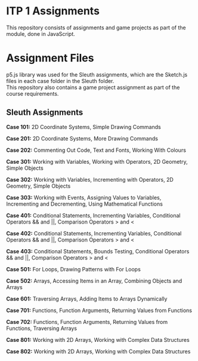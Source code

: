# ITP 1 Assignments
This repository consists of assignments and game projects as part of the module, done in JavaScript.  

# Assignment Files
p5.js library was used for the Sleuth assignments, which are the Sketch.js files in each case folder in the Sleuth folder.   
This repository also contains a game project assignment as part of the course requirements.

## Sleuth Assignments
**Case 101:**  2D Coordinate Systems, Simple Drawing Commands  

**Case 201:** 2D Coordinate Systems, More Drawing Commands  

**Case 202:** Commenting Out Code, Text and Fonts, Working With Colours  

**Case 301:**  Working with Variables, Working with Operators, 2D Geometry, Simple Objects

**Case 302:** Working with Variables, Incrementing with Operators, 2D Geometry, Simple Objects

**Case 303:** Working with Events, Assigning Values to Variables, Incrementing and Decrementing, Using Mathematical Functions

**Case 401:** Conditional Statements, Incrementing Variables, Conditional Operators && and ||, Comparison Operators > and <

**Case 402:** Conditional Statements, Incrementing Variables, Conditional Operators && and ||, Comparison Operators > and <

**Case 403:** Conditional Statements, Bounds Testing, Conditional Operators && and ||, Comparison Operators > and <

**Case 501:** For Loops, Drawing Patterns with For Loops

**Case 502:** Arrays, Accessing Items in an Array, Combining Objects and Arrays

**Case 601:** Traversing Arrays, Adding Items to Arrays Dynamically

**Case 701:** Functions, Function Arguments, Returning Values from Functions

**Case 702:** Functions, Function Arguments, Returning Values from Functions, Traversing Arrays

**Case 801:** Working with 2D Arrays, Working with Complex Data Structures

**Case 802:** Working with 2D Arrays, Working with Complex Data Structures
